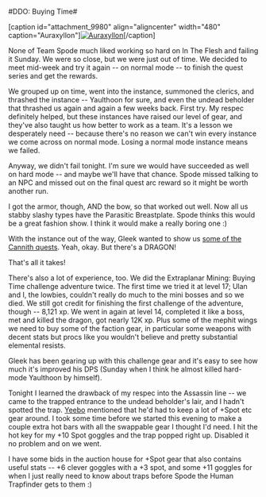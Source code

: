 #DDO: Buying Time#

[caption id="attachment\_9980" align="aligncenter" width="480" caption="Auraxyllon"][![](http://westkarana.com/wp-content/uploads/2012/01/dndclient-2012-01-10-23-25-52-06-480x383.jpg "Auraxyllon")](http://westkarana.com/wp-content/uploads/2012/01/dndclient-2012-01-10-23-25-52-06.jpg)[/caption]

None of Team Spode much liked working so hard on In The Flesh and failing it Sunday. We were so close, but we were just out of time. We decided to meet mid-week and try it again -- on normal mode -- to finish the quest series and get the rewards.

We grouped up on time, went into the instance, summoned the clerics, and thrashed the instance -- Yaulthoon for sure, and even the undead beholder that thrashed us again and again a few weeks back. First try. My respec definitely helped, but these instances have raised our level of gear, and they've also taught us how better to work as a team. It's a lesson we desperately need -- because there's no reason we can't win every instance we come across on normal mode. Losing a normal mode instance means we failed.

Anyway, we didn't fail tonight. I'm sure we would have succeeded as well on hard mode -- and maybe we'll have that chance. Spode missed talking to an NPC and missed out on the final quest arc reward so it might be worth another run.

I got the armor, though, AND the bow, so that worked out well. Now all us stabby slashy types have the Parasitic Breastplate. Spode thinks this would be a great fashion show. I think it would make a really boring one :)

With the instance out of the way, Gleek wanted to show us [some of the Cannith quests](http://happyduelingddo.blogspot.com/2011/12/extraplaner-mining-buying-time-soloed.html). Yeah, okay. But there's a DRAGON!

That's all it takes!

There's also a lot of experience, too. We did the Extraplanar Mining: Buying Time challenge adventure twice. The first time we tried it at level 17; Ulan and I, the lowbies, couldn't really do much to the mini bosses and so we died. We still got credit for finishing the first challenge of the adventure, though -- 8,121 xp. We went in again at level 14, completed it like a boss, met and killed the dragon, got nearly 12K xp. Plus some of the mephit wings we need to buy some of the faction gear, in particular some weapons with decent stats but procs like you wouldn't believe and pretty substantial elemental resists. 

Gleek has been gearing up with this challenge gear and it's easy to see how much it's improved his DPS (Sunday when I think he almost killed hard-mode Yaulthoon by himself).

Tonight I learned the drawback of my respec into the Assassin line -- we came to the trapped entrance to the undead beholder's lair, and I hadn't spotted the trap. [Yeebo](http://yfernbottom.blogspot.com/) mentioned that he'd had to keep a lot of +Spot etc gear around. I took some time before we started this evening to make a couple extra hot bars with all the swappable gear I thought I'd need. I hit the hot key for my +10 Spot goggles and the trap popped right up. Disabled it no problem and on we went.

I have some bids in the auction house for +Spot gear that also contains useful stats -- +6 clever goggles with a +3 spot, and some +11 goggles for when I just really need to know about traps before Spode the Human Trapfinder gets to them :)

